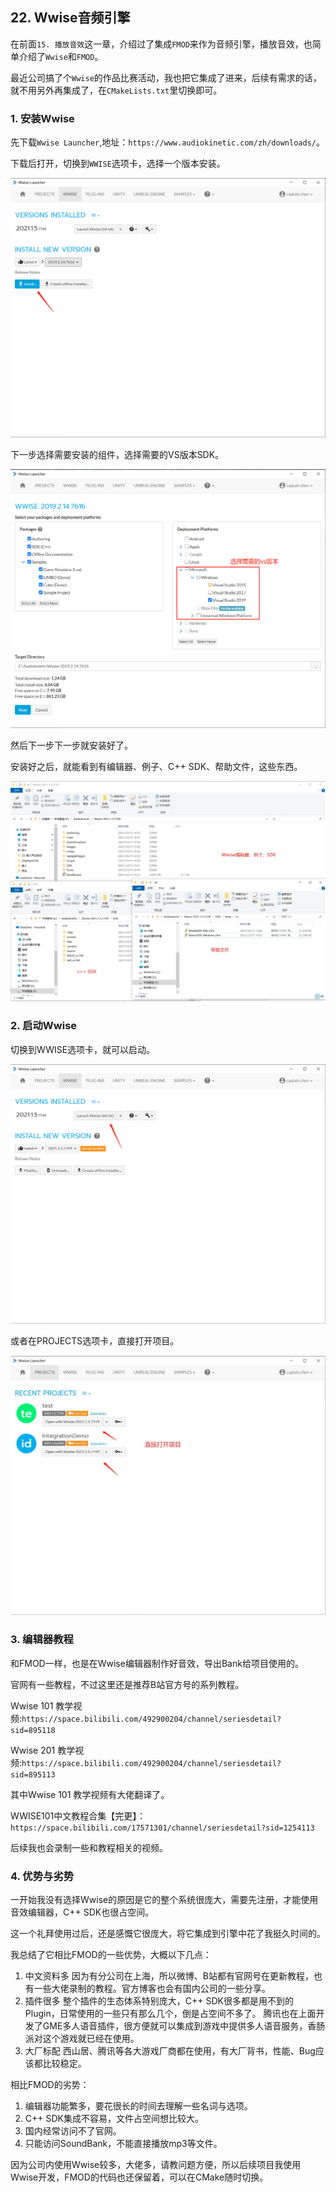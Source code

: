 ## 22. Wwise音频引擎

在前面`15. 播放音效`这一章，介绍过了集成`FMOD`来作为音频引擎，播放音效，也简单介绍了`Wwise`和`FMOD`。

最近公司搞了个`Wwise`的作品比赛活动，我也把它集成了进来，后续有需求的话，就不用另外再集成了，在`CMakeLists.txt`里切换即可。

### 1. 安装Wwise

先下载`Wwise Launcher`,地址：`https://www.audiokinetic.com/zh/downloads/`。

下载后打开，切换到`WWISE`选项卡，选择一个版本安装。

![](../../imgs/audio_wwise/wwise/install_in_launcher.png)

下一步选择需要安装的组件，选择需要的VS版本SDK。

![](../../imgs/audio_wwise/wwise/choose_vs.png)

然后下一步下一步就安装好了。

安装好之后，就能看到有编辑器、例子、C++ SDK、帮助文件，这些东西。

![](../../imgs/audio_wwise/wwise/folder_file_list.jpg)

### 2. 启动Wwise

切换到WWISE选项卡，就可以启动。

![](../../imgs/audio_wwise/wwise/start_wwise.png)

或者在PROJECTS选项卡，直接打开项目。

![](../../imgs/audio_wwise/wwise/open_project_direct.jpg)

### 3. 编辑器教程

和FMOD一样，也是在Wwise编辑器制作好音效，导出Bank给项目使用的。

官网有一些教程，不过这里还是推荐B站官方号的系列教程。

Wwise 101 教学视频:`https://space.bilibili.com/492900204/channel/seriesdetail?sid=895118`

Wwise 201 教学视频:`https://space.bilibili.com/492900204/channel/seriesdetail?sid=895113`

其中Wwise 101 教学视频有大佬翻译了。

WWISE101中文教程合集【完更】：`https://space.bilibili.com/17571301/channel/seriesdetail?sid=1254113`

后续我也会录制一些和教程相关的视频。

### 4. 优势与劣势

一开始我没有选择Wwise的原因是它的整个系统很庞大，需要先注册，才能使用音效编辑器，C++ SDK也很占空间。

这一个礼拜使用过后，还是感慨它很庞大，将它集成到引擎中花了我挺久时间的。

我总结了它相比FMOD的一些优势，大概以下几点：

1. 中文资料多
    因为有分公司在上海，所以微博、B站都有官网号在更新教程，也有一些大佬录制的教程。官方博客也会有国内公司的一些分享。
2. 插件很多
   整个插件的生态体系特别庞大，C++ SDK很多都是用不到的Plugin，日常使用的一些只有那么几个，倒是占空间不多了。
   腾讯也在上面开发了GME多人语音插件，很方便就可以集成到游戏中提供多人语音服务，香肠派对这个游戏就已经在使用。
3. 大厂标配
   西山居、腾讯等各大游戏厂商都在使用，有大厂背书，性能、Bug应该都比较稳定。

相比FMOD的劣势：

1. 编辑器功能繁多，要花很长的时间去理解一些名词与选项。
2. C++ SDK集成不容易，文件占空间想比较大。
3. 国内经常访问不了官网。
4. 只能访问SoundBank，不能直接播放mp3等文件。

因为公司内使用Wwise较多，大佬多，请教问题方便，所以后续项目我使用Wwise开发，FMOD的代码也还保留着，可以在CMake随时切换。